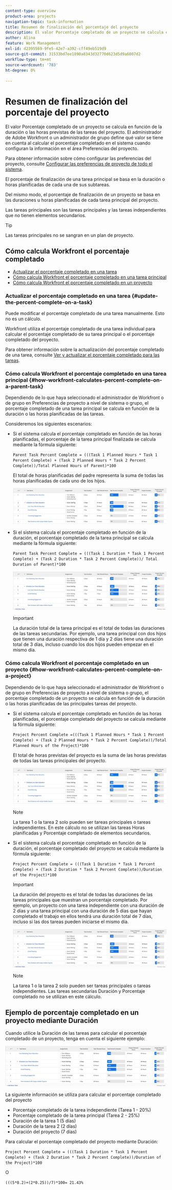 ```yaml
---
content-type: overview
product-area: projects
navigation-topic: task-information
title: Resumen de finalización del porcentaje del proyecto
description: El valor Porcentaje completado de un proyecto se calcula en función de la duración prevista o las horas previstas de las tareas del proyecto. El administrador de Adobe Workfront o un administrador de grupo define qué valor se tiene en cuenta al calcular el porcentaje completado en el sistema cuando configuran la información en el área Preferencias del proyecto. Para obtener información sobre la configuración de las preferencias del proyecto, consulte Configuración de las preferencias de proyecto de todo el sistema.
author: Alina
feature: Work Management
exl-id: d2395569-9fe5-42e7-a392-cff49eb519d9
source-git-commit: 31533bd7ee1890a8343d32770d623d5d9a6007d2
workflow-type: tm+mt
source-wordcount: '783'
ht-degree: 0%

---
```


# Resumen de finalización del porcentaje del proyecto

El valor Porcentaje completado de un proyecto se calcula en función de la duración o las horas previstas de las tareas del proyecto. El administrador de Adobe Workfront o un administrador de grupo define qué valor se tiene en cuenta al calcular el porcentaje completado en el sistema cuando configuran la información en el área Preferencias del proyecto.

Para obtener información sobre cómo configurar las preferencias del proyecto, consulte [Configurar las preferencias de proyecto de todo el sistema](../../../administration-and-setup/set-up-workfront/configure-system-defaults/set-project-preferences.md).

El porcentaje de finalización de una tarea principal se basa en la duración o horas planificadas de cada una de sus subtareas.

Del mismo modo, el porcentaje de finalización de un proyecto se basa en las duraciones u horas planificadas de cada tarea principal del proyecto.

Las tareas principales son las tareas principales y las tareas independientes que no tienen elementos secundarios.

>[!TIP]
>
>Las tareas principales no se sangran en un plan de proyecto.

## Cómo calcula Workfront el porcentaje completado

* [Actualizar el porcentaje completado en una tarea](#update-the-percent-complete-on-a-task)
* [Cómo calcula Workfront el porcentaje completado en una tarea principal](#how-workfront-calculates-percent-complete-on-a-parent-task)
* [Cómo calcula Workfront el porcentaje completado en un proyecto](#how-workfront-calculates-percent-complete-on-a-project)

### Actualizar el porcentaje completado en una tarea {#update-the-percent-complete-on-a-task}

Puede modificar el porcentaje completado de una tarea manualmente. Esto no es un cálculo.

Workfront utiliza el porcentaje completado de una tarea individual para calcular el porcentaje completado de su tarea principal o el porcentaje completado del proyecto.

Para obtener información sobre la actualización del porcentaje completado de una tarea, consulte [Ver y actualizar el porcentaje completado para las tareas](../../../manage-work/projects/updating-work-in-a-project/view-update-percent-complete-for-tasks.md).

### Cómo calcula Workfront el porcentaje completado en una tarea principal {#how-workfront-calculates-percent-complete-on-a-parent-task}

Dependiendo de lo que haya seleccionado el administrador de Workfront o de grupo en Preferencias de proyecto a nivel de sistema o grupo, el porcentaje completado de una tarea principal se calcula en función de la duración o las horas planificadas de las tareas.

Consideremos los siguientes escenarios:

* Si el sistema calcula el porcentaje completado en función de las horas planificadas, el porcentaje de la tarea principal finalizada se calcula mediante la fórmula siguiente:

   `Parent Task Percent Complete = (((Task 1 Planned Hours * Task 1 Percent Complete) + (Task 2 Planned Hours * Task 2 Percent Complete))/Total Planned Hours of Parent)*100`

   El total de horas planificadas del padre representa la suma de todas las horas planificadas de cada uno de los hijos.

   ![](assets/project-with-tasks-percent-complete-planned-hours-calculation.png)

* Si el sistema calcula el porcentaje completado en función de la duración, el porcentaje completado de la tarea principal se calcula mediante la fórmula siguiente:

   `Parent Task Percent Complete = (((Task 1 Duration * Task 1 Percent Complete) + (Task 2 Duration * Task 2 Percent Complete))/ Total Duration of Parent)*100`

   ![](assets/project-with-tasks-percent-complete-duration-calculation.png)

   >[!IMPORTANT]
   >
   >La duración total de la tarea principal es el total de todas las duraciones de las tareas secundarias. Por ejemplo, una tarea principal con dos hijos que tienen una duración respectiva de 1 día y 2 días tiene una duración total de 3 días, incluso cuando los dos hijos pueden empezar en el mismo día.


### Cómo calcula Workfront el porcentaje completado en un proyecto {#how-workfront-calculates-percent-complete-on-a-project}

Dependiendo de lo que haya seleccionado el administrador de Workfront o de grupo en Preferencias de proyecto a nivel de sistema o grupo, el porcentaje completado de un proyecto se calcula en función de la duración o las horas planificadas de las principales tareas del proyecto.

* Si el sistema calcula el porcentaje completado en función de las horas planificadas, el porcentaje completado del proyecto se calcula mediante la fórmula siguiente:

   `Project Percent Complete =(((Task 1 Planned Hours * Task 1 Percent Complete) + (Task 2 Planned Hours * Task 2 Percent Complete))/Total Planned Hours of the Project)*100`

   El total de horas previstas del proyecto es la suma de las horas previstas de todas las tareas principales del proyecto.

   ![](assets/project-with-tasks-percent-complete-planned-hours-calculation.png)

   >[!NOTE]
   >
   >La tarea 1 o la tarea 2 solo pueden ser tareas principales o tareas independientes. En este cálculo no se utilizan las tareas Horas planificadas y Porcentaje completado de elementos secundarios.

* Si el sistema calcula el porcentaje completado en función de la duración, el porcentaje completado del proyecto se calcula mediante la fórmula siguiente:

   `Project Percent Complete = (((Task 1 Duration * Task 1 Percent Complete) + (Task 2 Duration * Task 2 Percent Complete))/Duration of the Project)*100`

   >[!IMPORTANT]
   >
   >La duración del proyecto es el total de todas las duraciones de las tareas principales que muestran un porcentaje completado. Por ejemplo, un proyecto con una tarea independiente con una duración de 2 días y una tarea principal con una duración de 5 días que hayan completado el trabajo en ellos tendrá una duración total de 7 días, incluso si las dos tareas pueden iniciarse el mismo día.

   ![](assets/project-with-tasks-percent-complete-duration-calculation.png)

   >[!NOTE]
   >
   >La tarea 1 o la tarea 2 solo pueden ser tareas principales o tareas independientes. Las tareas secundarias Duración y Porcentaje completado no se utilizan en este cálculo.

## Ejemplo de porcentaje completado en un proyecto mediante Duración

Cuando utilice la Duración de las tareas para calcular el porcentaje completado de un proyecto, tenga en cuenta el siguiente ejemplo:

![](assets/project-with-tasks-percent-complete-duration-calculation.png)

La siguiente información se utiliza para calcular el porcentaje completado del proyecto

* Porcentaje completado de la tarea independiente (Tarea 1 - 20%)
* Porcentaje completado de la tarea principal (Tarea 2 - 25%)
* Duración de la tarea 1 (5 días)
* Duración de la tarea 2 (2 días)
* Duración del proyecto (7 días)


Para calcular el porcentaje completado del proyecto mediante Duración:

`Project Percent Complete = (((Task 1 Duration * Task 1 Percent Complete) + (Task 2 Duration * Task 2 Percent Complete))/Duration of the Project)*100`

O

`(((5*0.2)+(2*0.25))/7)*100= 21.43%`


<!--drafted, this was the old example:

When using the Planned Duration of the tasks to calculate the percent complete of a project, consider the following example:

percent_complete_on_project_example.png

Only the parent task (Task 1) and the standalone task (Task 8) are used to calculate the percent complete of the project.

The secondary parents of Task 1 are used to calculate the percent complete of the main parent (Task 1).

To calculate the percent complete of the main parent (Task 1), first calculate the percent complete of its secondary parents:

Task 5 Percent Complete = ((14 * 0.75 + 12 * 0.25)/(12 + 14))*100 = 51.92%

Task 2 Percent Complete = ((5 * 0.7 + 2 * 0.5)/(5 + 2))*100 = 64.29 %

Then, to calculate the percent complete of the main parent (Task 1), use the following formula:

Task 1 Percent Complete =((56 * 0.5192 + 7 * 0.6429)/63)*100 = 53.29%

To calculate the percent complete of the project, you will need to have the following numbers ready:

Task 1 Duration (63 hours) and Percent Complete (53.29%)
Task 8 Duration (100 hours) and Percent Complete (4%)
Now, to calculate the percent complete of the project, use the following formula:

Project Percent Complete =((100 * 0.04 + 63 * 0.5329))/163)*100 = 23.05%
-->